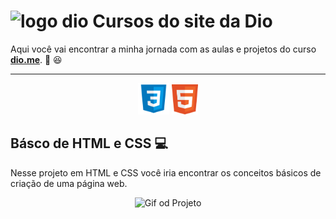 # <img src="https://hermes.digitalinnovation.one/assets/diome/logo-full.svg" target="_blank" alt="logo dio" width="100" /> Cursos do site da Dio

Aqui você vai encontrar a minha jornada com as aulas e projetos do curso **<a href="dio.me">dio.me</a>**. :grimacing: :laughing:

___
<div align="center">
  <img 
    src="./assets/imgs/css-logo.png"
    alt="logo javascript" width="50"
  />
  <img 
    src="./assets/imgs/html-logo.png"
    alt="logo javascript" width="42"
  />
</div>

## Básco de HTML e CSS :computer:

Nesse projeto em HTML e CSS você iria encontrar os conceitos básicos de criação de uma página web.  

<div align="center">
  <img 
    src="./assets/imgs/projeto_gif.gif"
    alt="Gif od Projeto" width="450"
  />
</div>